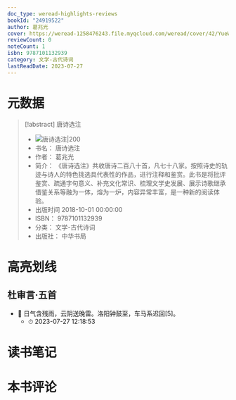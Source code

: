 ```yaml
---
doc_type: weread-highlights-reviews
bookId: "24919522"
author: 葛兆光
cover: https://weread-1258476243.file.myqcloud.com/weread/cover/42/YueWen_24919522/t7_YueWen_24919522.jpg
reviewCount: 0
noteCount: 1
isbn: 9787101132939
category: 文学-古代诗词
lastReadDate: 2023-07-27
---
```

# 元数据
> [!abstract] 唐诗选注
> - ![ 唐诗选注|200](https://weread-1258476243.file.myqcloud.com/weread/cover/42/YueWen_24919522/t7_YueWen_24919522.jpg)
> - 书名： 唐诗选注
> - 作者： 葛兆光
> - 简介： 《唐诗选注》共收唐诗二百八十首，凡七十八家。按照诗史的轨迹与诗人的特色挑选具代表性的作品，进行注释和鉴赏。此书是将批评鉴赏、疏通字句意义、补充文化常识、梳理文学史发展、展示诗歌继承借鉴关系等融为一体，熔为一炉，内容异常丰富，是一种新的阅读体验。
> - 出版时间 2018-10-01 00:00:00
> - ISBN： 9787101132939
> - 分类： 文学-古代诗词
> - 出版社： 中华书局

# 高亮划线

## 杜审言·五首


- 📌 日气含残雨，云阴送晚雷。洛阳钟鼓至，车马系迟回[5]。 
    - ⏱ 2023-07-27 12:18:53 
# 读书笔记

# 本书评论
